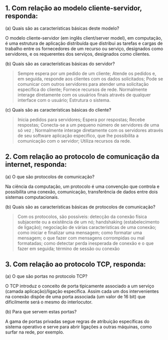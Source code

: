 ## 1. Com relação ao modelo cliente-servidor, responda:
(a) Quais são as características básicas deste modelo?

O modelo cliente-servidor (em inglês client/server model), em computação, é uma estrutura de aplicação distribuída 
que distribui as tarefas e cargas de trabalho entre os fornecedores de um recurso ou serviço, designados como servidores, 
e os requerentes dos serviços, designados como clientes.

(b) Quais são as características básicas do servidor?

> Sempre espera por um pedido de um cliente;
> Atende os pedidos e, em seguida, responde aos clientes com os dados solicitados;
> Pode se comunicar com outros servidores para atender uma solicitação específica do cliente;
> Fornece recursos de rede.
> Normalmente interage diretamente com os usuários finais através de qualquer interface com o usuário;
> Estrutura o sistema.

(c) Quais são as características básicas do cliente?

> Inicia pedidos para servidores;
> Espera por respostas;
> Recebe respostas;
> Conecta-se a um pequeno número de servidores de uma só vez ;
> Normalmente interage diretamente com os servidores através de seu software aplicação especifico, que lhe
possibilita a comunicação com o servidor;
> Utiliza recursos da rede.

## 2.  Com relação ao protocolo de comunicação da internet, responda:
(a) O que são protocolos de comunicação?

Na ciência da computação, um protocolo é uma convenção que controla e possibilita uma conexão, comunicação,
transferência de dados entre dois sistemas computacionais.

(b) Quais são as características básicas de protocolos de comunicação?
> Com os protocolos, são possíveis:
> detecção da conexão física subjacente ou a existência de um nó;
> handshaking (estabelecimento de ligação);
> negociação de várias características de uma conexão;
> como iniciar e finalizar uma mensagem;
> como formatar uma mensagem;
> o que fazer com mensagens corrompidas ou mal formatadas;
> como detectar perda inesperada de conexão e o que fazer em seguida;
> término de sessão ou conexão

## 3. Com relação ao protocolo TCP, responda:
(a) O que são portas no protocolo TCP?

O TCP introduz o conceito de porta tipicamente associado a um serviço (camada aplicação)/ligação específica. Assim cada um dos intervenientes na conexão dispõe de uma porta associada (um valor de 16 bit) que dificilmente será o mesmo do interlocutor. 

(b) Para que servem estas portas?

A gama de portas privadas segue regras de atribuição específicas do sistema operativo e serve para abrir ligações a outras máquinas, como surfar na rede, por exemplo.




